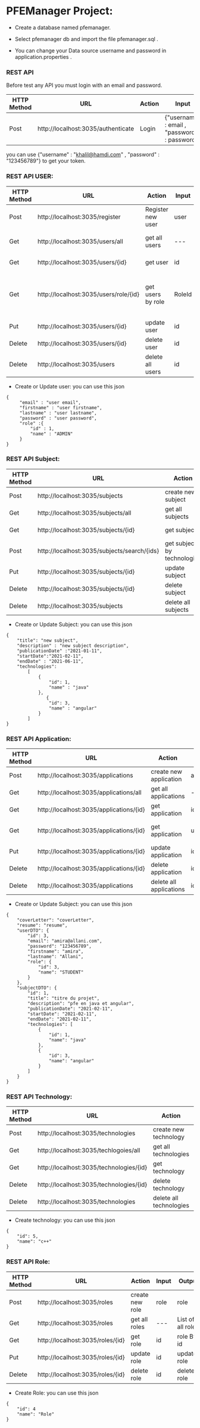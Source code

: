 # PFEManager Project:

- Create a database named pfemanager.

- Select pfemanager db and import the file pfemanager.sql .

- You can change your Data source username and password in application.properties .

### REST API
Before test any API you must login with an email and password.

| HTTP Method | URL | Action | Input | Output |
| ------ | ------ | ------ | ------ | ------ |
| Post | http://localhost:3035/authenticate | Login | {"username" : email , "password" : password} | JWT Token |

you can use {"username" : "khalil@hamdi.com" , "password" : "123456789"} to get your token.

### REST API USER:

| HTTP Method | URL | Action | Input | Output |
| ------ | ------ | ------ | ------ | ------ |
| Post | http://localhost:3035/register | Register new user | user | user |
| Get | http://localhost:3035/users/all | get all users | --- | List of all users |
| Get | http://localhost:3035/users/{id} | get user | id | user By id |
| Get | http://localhost:3035/users/role/{id} | get users by role | RoleId |List of users having the same Role|
| Put | http://localhost:3035/users/{id} | update user | id |updated user |
| Delete | http://localhost:3035/users/{id} | delete user | id | deleted user |
| Delete | http://localhost:3035/users | delete all users | id | deleted users |

- Create or Update user: you can use this json

```
{
     "email" : "user email",
     "firstname" : "user firstname",
     "lastname" : "user lastname",
     "password" : "user password",
     "role" :{
         "id" : 1,
         "name" : "ADMIN"
     } 
}
```

### REST API Subject:

| HTTP Method | URL | Action | Input | Output |
| ------ | ------ | ------ | ------ | ------ |
| Post | http://localhost:3035/subjects | create new subject | subject | subject |
| Get | http://localhost:3035/subjects/all | get all subjects | --- | List of all subjects |
| Get | http://localhost:3035/subjects/{id} | get subject | id | subject By id |
| Post | http://localhost:3035/subjects/search/{ids} | get subject by technologies | list of id | list of subjects By technologie |
| Put | http://localhost:3035/subjects/{id} | update subject | id |updated subject |
| Delete | http://localhost:3035/subjects/{id} | delete subject | id | deleted subject |
| Delete | http://localhost:3035/subjects| delete all subjects | id | deleted subjects |

- Create or Update Subject: you can use this json

```
{
    "title": "new subject",
    "description" : "new subject description",
    "publicationDate" :"2021-01-11",
    "startDate":"2021-02-11",
    "endDate" : "2021-06-11",
    "technologies":
        [
            {
                "id": 1,
                "name" : "java"
            },
               {
                "id": 3,
                "name" : "angular"
            }
        ]  
}
```

### REST API Application:

| HTTP Method | URL | Action | Input | Output |
| ------ | ------ | ------ | ------ | ------ |
| Post | http://localhost:3035/applications | create new application | application | application |
| Get | http://localhost:3035/applications/all | get all applications | --- | List of all applications |
| Get | http://localhost:3035/applications/{id} | get application | id | application By id |
| Get | http://localhost:3035/applications/{id} | get application | userId | list of applications By user |
| Put | http://localhost:3035/applications/{id} | update application | id |updated application |
| Delete | http://localhost:3035/applications/{id} | delete application | id | deleted application |
| Delete | http://localhost:3035/applications | delete all applications | id | deleted applications |

- Create or Update Subject: you can use this json

```
{
    "coverLetter": "coverLetter",
    "resume": "resume",
    "userDTO": {
        "id": 3,
        "email": "amira@allani.com",
        "password": "123456789",
        "firstname": "amira",
        "lastname": "Allani",
        "role": {
            "id": 3,
            "name": "STUDENT"
        }
    },
    "subjectDTO": {
        "id": 1,
        "title": "titre du projet",
        "description": "pfe en java et angular",
        "publicationDate": "2021-02-11",
        "startDate": "2021-02-11",
        "endDate": "2021-02-11",
        "technologies": [
            {
                "id": 1,
                "name": "java"
            },
            {
                "id": 3,
                "name": "angular"
            }
        ]
    }
}
```

### REST API Technology:

| HTTP Method | URL | Action | Input | Output |
| ------ | ------ | ------ | ------ | ------ |
| Post | http://localhost:3035/technologies | create new technology | technology | technology |
| Get | http://localhost:3035/techlogoies/all | get all technologies | --- | List of all technologies |
| Get | http://localhost:3035/technologies/{id} | get technology | id | technology By id |
| Delete | http://localhost:3035/technologies/{id} | delete technology | id | deleted technology |
| Delete | http://localhost:3035/technologies | delete all technologies | id | deleted technologies |

- Create technology: you can use this json
```
{
    "id": 5,
    "name": "c++"
}
```


### REST API Role:

| HTTP Method | URL | Action | Input | Output |
| ------ | ------ | ------ | ------ | ------ |
| Post | http://localhost:3035/roles | create new role | role | role |
| Get | http://localhost:3035/roles | get all roles | --- | List of all roles |
| Get | http://localhost:3035/roles/{id} | get role | id | role By id |
| Put | http://localhost:3035/roles/{id} | update role | id |updated role |
| Delete | http://localhost:3035/roles/{id} | delete role | id | deleted role |

- Create Role: you can use this json


```
{
    "id": 4
    "name": "Role"
}
```






